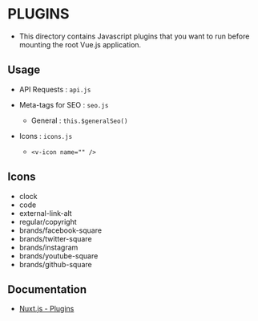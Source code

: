 # PLUGINS

* This directory contains Javascript plugins that you want to run before mounting the root Vue.js application.

## Usage
* API Requests : `api.js`

* Meta-tags for SEO : `seo.js`
  * General : `this.$generalSeo()`

* Icons : `icons.js`
  * `<v-icon name="" />`

## Icons
* clock
* code
* external-link-alt
* regular/copyright
* brands/facebook-square
* brands/twitter-square
* brands/instagram
* brands/youtube-square
* brands/github-square


## Documentation
* [Nuxt.js - Plugins](https://nuxtjs.org/guide/plugins)
